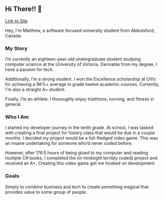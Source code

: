 ## Hi There!! 👋
[Link to Site](https://matthewtrent.me/)

Hey, I'm Matthew, a software focused university student from Abbotsford, Canada. 

### My Story
I’m currently an eighteen-year-old undergraduate student studying computer science at the University of Victoria. Derivable from my degree, I have a passion for tech.

Additionally, I’m a strong student. I won the Excellence scholarship at UVic for achieving a
96%+ average in grade twelve academic courses. Currently, I'm also a straight A+ student.

Finally, I’m an athlete. I thoroughly enjoy triathlons, running, and fitness in general.

### Who I Am
I started my developer journey in the tenth grade. At school, I was tasked
with creating a final project for history class that would be due in a couple months. I decided
my project would be a full-fledged video game. This was an insane undertaking for someone who’d
never coded before.

However, after 176.5 hours of being glued to my computer and reading
multiple C# books, I completed the (in hindsight terribly coded) project and received an A+.
Creating this video game got me hooked on development.

### Goals
Simply to combine business and tech to create something magical that provides value to some group of people.
